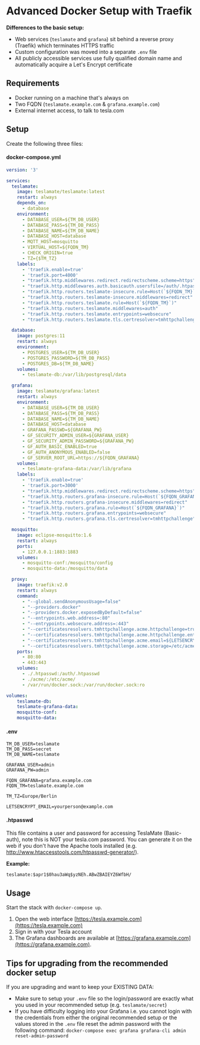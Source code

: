 # Advanced Docker Setup with Traefik

**Differences to the basic setup:**

- Web services (`teslamate` and `grafana`) sit behind a reverse proxy (Traefik) which terminates HTTPS traffic
- Custom configuration was moved into a separate `.env` file
- All publicly accessible services use fully qualified domain name and automatically acquire a Let's Encrypt certificate

## Requirements

- Docker running on a machine that's always on
- Two FQDN (`teslamate.example.com` & `grafana.example.com`)
- External internet access, to talk to tesla.com

## Setup

Create the following three files:

#### docker-compose.yml

```YAML
version: '3'

services:
  teslamate:
    image: teslamate/teslamate:latest
    restart: always
    depends_on:
      - database
    environment:
      - DATABASE_USER=${TM_DB_USER}
      - DATABASE_PASS=${TM_DB_PASS}
      - DATABASE_NAME=${TM_DB_NAME}
      - DATABASE_HOST=database
      - MQTT_HOST=mosquitto
      - VIRTUAL_HOST=${FQDN_TM}
      - CHECK_ORIGIN=true
      - TZ={$TM_TZ}
    labels:
      - 'traefik.enable=true'
      - 'traefik.port=4000'
      - "traefik.http.middlewares.redirect.redirectscheme.scheme=https"
      - "traefik.http.middlewares.auth.basicauth.usersfile=/auth/.htpasswd"
      - "traefik.http.routers.teslamate-insecure.rule=Host(`${FQDN_TM}`)"
      - "traefik.http.routers.teslamate-insecure.middlewares=redirect"
      - "traefik.http.routers.teslamate.rule=Host(`${FQDN_TM}`)"
      - "traefik.http.routers.teslamate.middlewares=auth"
      - "traefik.http.routers.teslamate.entrypoints=websecure"
      - "traefik.http.routers.teslamate.tls.certresolver=tmhttpchallenge"

  database:
    image: postgres:11
    restart: always
    environment:
      - POSTGRES_USER=${TM_DB_USER}
      - POSTGRES_PASSWORD=${TM_DB_PASS}
      - POSTGRES_DB=${TM_DB_NAME}
    volumes:
      - teslamate-db:/var/lib/postgresql/data

  grafana:
    image: teslamate/grafana:latest
    restart: always
    environment:
      - DATABASE_USER=${TM_DB_USER}
      - DATABASE_PASS=${TM_DB_PASS}
      - DATABASE_NAME=${TM_DB_NAME}
      - DATABASE_HOST=database
      - GRAFANA_PASSWD=${GRAFANA_PW}
      - GF_SECURITY_ADMIN_USER=${GRAFANA_USER}
      - GF_SECURITY_ADMIN_PASSWORD=${GRAFANA_PW}
      - GF_AUTH_BASIC_ENABLED=true
      - GF_AUTH_ANONYMOUS_ENABLED=false
      - GF_SERVER_ROOT_URL=https://${FQDN_GRAFANA}
    volumes:
      - teslamate-grafana-data:/var/lib/grafana
    labels:
      - 'traefik.enable=true'
      - 'traefik.port=3000'
      - "traefik.http.middlewares.redirect.redirectscheme.scheme=https"
      - "traefik.http.routers.grafana-insecure.rule=Host(`${FQDN_GRAFANA}`)"
      - "traefik.http.routers.grafana-insecure.middlewares=redirect"
      - "traefik.http.routers.grafana.rule=Host(`${FQDN_GRAFANA}`)"
      - "traefik.http.routers.grafana.entrypoints=websecure"
      - "traefik.http.routers.grafana.tls.certresolver=tmhttpchallenge"

  mosquitto:
    image: eclipse-mosquitto:1.6
    restart: always
    ports:
      - 127.0.0.1:1883:1883
    volumes:
      - mosquitto-conf:/mosquitto/config
      - mosquitto-data:/mosquitto/data

  proxy:
    image: traefik:v2.0
    restart: always
    command:
      - "--global.sendAnonymousUsage=false"
      - "--providers.docker"
      - "--providers.docker.exposedByDefault=false"
      - "--entrypoints.web.address=:80"
      - "--entrypoints.websecure.address=:443"
      - "--certificatesresolvers.tmhttpchallenge.acme.httpchallenge=true"
      - "--certificatesresolvers.tmhttpchallenge.acme.httpchallenge.entrypoint=web"
      - "--certificatesresolvers.tmhttpchallenge.acme.email=${LETSENCRYPT_EMAIL}"
      - "--certificatesresolvers.tmhttpchallenge.acme.storage=/etc/acme/acme.json"
    ports:
      - 80:80
      - 443:443
    volumes:
      - ./.htpasswd:/auth/.htpasswd
      - ./acme/:/etc/acme/
      - /var/run/docker.sock:/var/run/docker.sock:ro

volumes:
    teslamate-db:
    teslamate-grafana-data:
    mosquitto-conf:
    mosquitto-data:
```

#### .env

```
TM_DB_USER=teslamate
TM_DB_PASS=secret
TM_DB_NAME=teslamate

GRAFANA_USER=admin
GRAFANA_PW=admin

FQDN_GRAFANA=grafana.example.com
FQDN_TM=teslamate.example.com

TM_TZ=Europe/Berlin

LETSENCRYPT_EMAIL=yourperson@example.com
```

#### .htpasswd

This file contains a user and password for accessing TeslaMate (Basic-auth), note this is NOT your tesla.com password. You can generate it on the web if you don't have the Apache tools installed (e.g. http://www.htaccesstools.com/htpasswd-generator/).

**Example:**

```
teslamate:$apr1$0hau3aWq$yzNEh.ABwZBAIEYZ6WfbH/
```

## Usage

Start the stack with `docker-compose up`.

1. Open the web interface [https://tesla.example.com](https://tesla.example.com)
2. Sign in with your Tesla account
3. The Grafana dashboards are available at [https://grafana.example.com](https://grafana.example.com).

## Tips for upgrading from the recommended docker setup

If you are upgrading and want to keep your EXISTING DATA:

- Make sure to setup your `.env` file so the login/password are exactly what you used in your recommended setup (e.g. `teslamate/secret`)
- If you have difficulty logging into your Grafana i.e. you cannot login with the credentials from either the original recommended setup or the values stored in the `.env` file reset the admin password with the following command: `docker-compose exec grafana grafana-cli admin reset-admin-password`
